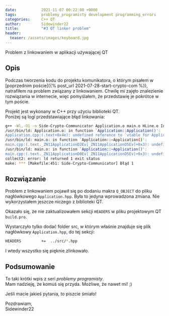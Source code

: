 ```yaml
---
date:           2021-11-07 00:22:00 +0000
tags:           problemy_programisty development programming_errors
categories:     C++ QT
author:         Sidewinder22
title:          "#3 QT linker problem"
header:
  teaser: /assets/images/keyboard.jpg
---
```


Problem z linkowaniem w aplikacji używającej QT

## Opis

Podczas tworzenia kodu do projektu komunikatora, o którym pisałem w [poprzednim poście]({% post_url 2021-07-28-start-crypto-com %}),
natrafiłem na problem związany z linkowaniem.
Chwilę mi zajęło znalezienie rozwiązania w internecie, więc pomyślałem, że przedstawię je pokrótce w tym poście.

Projekt jest wykonany w C++ przy użyciu biblioteki QT.  
Poniżej są logi przedstawiające błąd linkowania:

```bash
g++ -Wl,-O1 -o Side-Crypto-Communicator Application.o main.o HLine.o InputPanel.o Menu.o OutputPanel.o Panel.o StatusBar.o ToolBar.o UIManager.o UserAction.o Window.o Logger.o NetworkManager.o TcpClient.o TcpServer.o moc_InputPanel.o moc_Menu.o moc_OutputPanel.o moc_Panel.o moc_StatusBar.o moc_ToolBar.o moc_UIManager.o moc_UserAction.o moc_Window.o moc_NetworkManager.o   /usr/lib/libQt5Widgets.so /usr/lib/libQt5Gui.so /usr/lib/libQt5Core.so -lGL -lpthread   
/usr/bin/ld: Application.o: in function `Application::Application()':
Application.cpp:(.text+0x4e): undefined reference to `vtable for Application'
/usr/bin/ld: main.o: in function `Application::~Application()':
main.cpp:(.text._ZN11ApplicationD2Ev[_ZN11ApplicationD5Ev]+0x3): undefined reference to `vtable for Application'
/usr/bin/ld: main.o: in function `Application::~Application()':
main.cpp:(.text._ZN11ApplicationD0Ev[_ZN11ApplicationD5Ev]+0x3): undefined reference to `vtable for Application'
collect2: error: ld returned 1 exit status
make: *** [Makefile:451: Side-Crypto-Communicator] Błąd 1

```

## Rozwiązanie

Problem z linkowaniem pojawił się po dodaniu makra `Q_OBJECT` do pliku nagłówkowego `Application.hpp`.
Była to jedyna wprowadzona zmiana. Nie wykorzystałem jeszcze niczego z biblioteki QT.

Okazało się, że nie zaktualizowałem sekcji `HEADERS` w pliku projektowym QT `build.pro`.

Wystarczyło tylko dodać folder src, w którym właśnie znajduje się plik nagłówkowy `Application.hpp`, do tej sekcji:
```bash
HEADERS         +=  ../src/*.hpp
```

I wtedy wszystko się pięknie zlinkowało.

## Podsumowanie

To taki krótki wpis z seri <em>problemy programisty</em>.  
Mam nadzieję, że komuś się przyda. Możliwe, że nawet mi! ;)

Jeśli macie jakieś pytania, to piszcie śmiało!

Pozdrawiam,  
Sidewinder22
